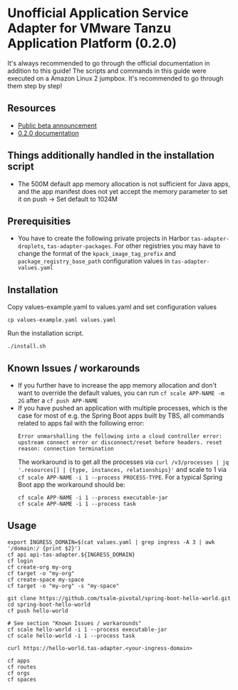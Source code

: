 # Unofficial Application Service Adapter for VMware Tanzu Application Platform (0.2.0)

It's always recommended to go through the official documentation in addition to this guide!
The scripts and commands in this guide were executed on a Amazon Linux 2 jumpbox. It's recommended to go through them step by step!

## Resources
 - [Public beta announcement](https://tanzu.vmware.com/content/blog/application-service-adapter-for-vmware-tanzu-application-platform-2)
 - [0.2.0 documentation](https://docs.vmware.com/en/Application-Service-Adapter-for-VMware-Tanzu-Application-Platform/0.2/tas-adapter-0-2/GUID-overview.html)

## Things additionally handled in the installation script
- The 500M default app memory allocation is not sufficient for Java apps, and the app manifest does not yet accept the memory parameter to set it on push -> Set default to 1024M

## Prerequisities
- You have to create the following private projects in Harbor `tas-adapter-droplets`, `tas-adapter-packages`. For other registries you may have to change the format of the `kpack_image_tag_prefix` and `package_registry_base_path` configuration values in `tas-adapter-values.yaml` 

## Installation
Copy values-example.yaml to values.yaml and set configuration values
```
cp values-example.yaml values.yaml
```

Run the installation script.
```
./install.sh
```

## Known Issues / workarounds
- If you further have to increase the app memory allocation and don't want to override the default values, you can run `cf scale APP-NAME -m 2G` after a `cf push APP-NAME`
- If you have pushed an application with multiple processes, which is the case for most of e.g. the Spring Boot apps built by TBS, all commands related to apps fail with the following error:
	```
	Error unmarshalling the following into a cloud controller error: upstream connect error or disconnect/reset before headers. reset reason: connection termination
	```
	The workaround is to get all the processes via `curl /v3/processes | jq '.resources[] | {type, instances, relationships}'` and scale to 1 via `cf scale APP-NAME -i 1 --process PROCESS-TYPE`.
	For a typical Spring Boot app the workaround should be:
	```
	cf scale APP-NAME -i 1 --process executable-jar
	cf scale APP-NAME -i 1 --process task
	```
## Usage
```
export INGRESS_DOMAIN=$(cat values.yaml | grep ingress -A 3 | awk '/domain:/ {print $2}')
cf api api-tas-adapter.${INGRESS_DOMAIN}
cf login
cf create-org my-org
cf target -o "my-org"
cf create-space my-space
cf target -o "my-org" -s "my-space"

git clone https://github.com/tsalm-pivotal/spring-boot-hello-world.git
cd spring-boot-hello-world
cf push hello-world

# See section "Known Issues / workarounds"
cf scale hello-world -i 1 --process executable-jar
cf scale hello-world -i 1 --process task

curl https://hello-world.tas-adapter.<your-ingress-domain> 

cf apps
cf routes
cf orgs
cf spaces
```
